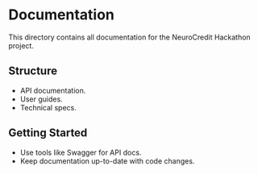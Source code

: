 # Documentation

This directory contains all documentation for the NeuroCredit Hackathon project.

## Structure
- API documentation.
- User guides.
- Technical specs.

## Getting Started
- Use tools like Swagger for API docs.
- Keep documentation up-to-date with code changes.
